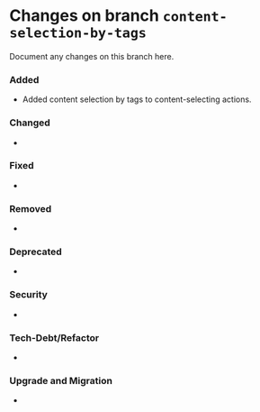 # Changes on branch `content-selection-by-tags`
Document any changes on this branch here.
### Added
- Added content selection by tags to content-selecting actions.

### Changed
- 

### Fixed
- 

### Removed
- 

### Deprecated
- 

### Security
- 

### Tech-Debt/Refactor
- 

### Upgrade and Migration
- 
